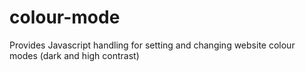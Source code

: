 # colour-mode
Provides Javascript handling for setting and changing website colour modes (dark and high contrast)
